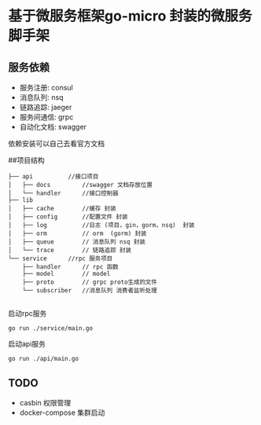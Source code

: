 # 基于微服务框架go-micro 封装的微服务脚手架

## 服务依赖

- 服务注册:  consul
- 消息队列:  nsq
- 链路追踪:  jaeger
- 服务间通信:  grpc
- 自动化文档:  swagger

依赖安装可以自己去看官方文档

##项目结构

```
├── api          //接口项目
│   ├── docs         //swagger 文档存放位置
│   └── handler      //接口控制器
├── lib          
│   ├── cache        //缓存 封装
│   ├── config       //配置文件 封装
│   ├── log          //日志 (项目，gin，gorm，nsq)  封装
│   ├── orm          // orm  (gorm) 封装
│   ├── queue        // 消息队列 nsq 封装
│   └── trace        // 链路追踪 封装
└── service      //rpc 服务项目
    ├── handler      // rpc 函数
    ├── model        // model
    ├── proto        // grpc proto生成的文件  
    └── subscriber   //消息队列 消费者监听处理

```

##
启动rpc服务
```
go run ./service/main.go
```
启动api服务
```
go run ./api/main.go
```

##  TODO

- casbin          权限管理
- docker-compose  集群启动
